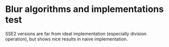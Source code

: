 # Blur algorithms and implementations test

 SSE2 versions are far from ideal implementation (especially division operation), but shows nice results in naive implementation.
